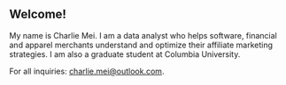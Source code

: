 ## Welcome!

My name is Charlie Mei. I am a data analyst who helps software, financial and apparel merchants understand and optimize their affiliate marketing strategies. I am also a graduate student at Columbia University.

For all inquiries: charlie.mei@outlook.com.